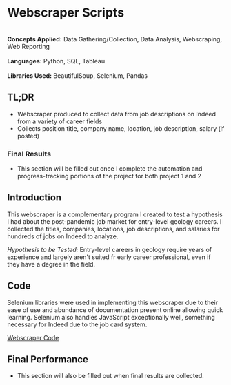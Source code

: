 # Webscraper Scripts
<br>**Concepts Applied:** Data Gathering/Collection, Data Analysis, Webscraping, Web Reporting </br>
<br>**Languages:** Python, SQL, Tableau <br>
<br>**Libraries Used:** BeautifulSoup, Selenium, Pandas </br>

## TL;DR
* Webscraper produced to collect data from job descriptions on Indeed from a variety of career fields
* Collects position title, company name, location, job description, salary (if posted)


### Final Results 
* This section will be filled out once I complete the automation and progress-tracking portions of the project for both project 1 and 2

## Introduction
This webscraper is a complementary program I created to test a hypothesis I had about the post-pandemic job market for entry-level geology careers. I collected the titles, companies, locations, job descriptions, and salaries for hundreds of jobs on Indeed to analyze.

*Hypothesis to be Tested:* Entry-level careers in geology require years of experience and largely aren't suited fr early career professional, even if they have a degree in the field.

## Code
Selenium libraries were used in implementing this webscraper due to their ease of use and abundance of documentation present online allowing quick learning. Selenium also handles JavaScript exceptionally well, something necessary for Indeed due to the job card system.


[Webscraper Code](https://github.com/jbean1597/PersonalPortfolio/blob/main/Scripts/Webscraper/Indeed_Scraper.py)
## Final Performance
* This section will also be filled out when final results are collected.


